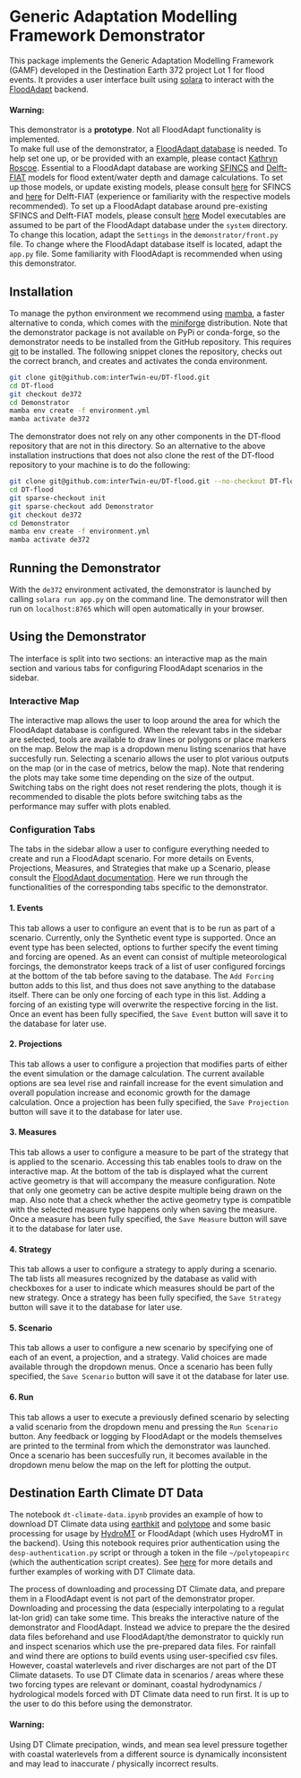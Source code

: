 Generic Adaptation Modelling Framework Demonstrator
===================================================

This package implements the Generic Adaptation Modelling Framework (GAMF) developed in the Destination Earth 372 project Lot 1 for flood events. It provides a user interface built using [solara](https://solara.dev/) to interact with the [FloodAdapt](https://github.com/Deltares-research/FloodAdapt) backend.
#### **Warning**:
This demonstrator is a **prototype**. Not all FloodAdapt functionality is implemented.  
To make full use of the demonstrator, a [FloodAdapt database]([https://github.com/Deltares-research/FloodAdapt?tab=readme-ov-file#configure-database](https://deltares-research.github.io/FloodAdapt/3_setup_guide/database.html)) is needed. To help set one up, or be provided with an example, please contact [Kathryn Roscoe](mailto:Kathryn.Roscoe@deltares.nl). Essential to a FloodAdapt database are working [SFINCS](https://sfincs.readthedocs.io/en/latest/) and [Delft-FIAT](https://www.deltares.nl/en/software-and-data/products/delft-fiat-flood-impact-assessment-tool) models for flood extent/water depth and damage calculations. To set up those models, or update existing models, please consult [here](https://github.com/Deltares/hydromt_sfincs) for SFINCS and [here](https://github.com/Deltares/hydromt_fiat) for Delft-FIAT (experience or familiarity with the respective models recommended). To set up a FloodAdapt database around pre-existing SFINCS and Delft-FIAT models, please consult [here](https://deltares-research.github.io/FloodAdapt/3_setup_guide/database.html#configuration-file-attributes) Model executables are assumed to be part of the FloodAdapt database under the `system` directory. To change this location, adapt the `Settings` in the `demonstrator/front.py` file. To change where the FloodAdapt database itself is located, adapt the `app.py` file. Some familiarity with FloodAdapt is recommended when using this demonstrator.


Installation
------------------------

To manage the python environment we recommend using [mamba](https://mamba.readthedocs.io/en/latest/), a faster alternative to conda, which comes with the [miniforge](https://conda-forge.org/download/) distribution. Note that the demonstrator package is not available on PyPi or conda-forge, so the demonstrator needs to be installed from the GitHub repository. This requires [git](https://git-scm.com/) to be installed. The following snippet clones the repository, checks out the correct branch, and creates and activates the conda environment.

```bash
git clone git@github.com:interTwin-eu/DT-flood.git
cd DT-flood
git checkout de372
cd Demonstrator
mamba env create -f environment.yml
mamba activate de372
```

The demonstrator does not rely on any other components in the DT-flood repository that are not in this directory. So an alternative to the above installation instructions that does not also clone the rest of the DT-flood repository to your machine is to do the following:

```bash
git clone git@github.com:interTwin-eu/DT-flood.git --no-checkout DT-flood
cd DT-flood
git sparse-checkout init
git sparse-checkout add Demonstrator
git checkout de372
cd Demonstrator
mamba env create -f environment.yml
mamba activate de372
```

Running the Demonstrator
------------------------

With the `de372` environment activated, the demonstrator is launched by calling `solara run app.py` on the command line. The demonstrator will then run on `localhost:8765` which will open automatically in your browser.

Using the Demonstrator
----------------------

The interface is split into two sections: an interactive map as the main section and various tabs for configuring FloodAdapt scenarios in the sidebar.

### Interactive Map

The interactive map allows the user to loop around the area for which the FloodAdapt database is configured. When the relevant tabs in the sidebar are selected, tools are available to draw lines or polygons or place markers on the map. Below the map is a dropdown menu listing scenarios that have succesfully run. Selecting a scenario allows the user to plot various outputs on the map (or in the case of metrics, below the map). Note that rendering the plots may take some time depending on the size of the output. Switching tabs on the right does not reset rendering the plots, though it is recommended to disable the plots before switching tabs as the performance may suffer with plots enabled.

### Configuration Tabs

The tabs in the sidebar allow a user to configure everything needed to create and run a FloodAdapt scenario. For more details on Events, Projections, Measures, and Strategies that make up a Scenario, please consult the [FloodAdapt documentation](https://deltares-research.github.io/FloodAdapt/). Here we run through the functionalities of the corresponding tabs specific to the demonstrator.

#### 1. Events

This tab allows a user to configure an event that is to be run as part of a scenario. Currently, only the Synthetic event type is supported. Once an event type has been selected, options to further specify the event timing and forcing are opened. As an event can consist of multiple meteorological forcings, the demonstrator keeps track of a list of user configured forcings at the bottom of the tab before saving to the database. The `Add Forcing` button adds to this list, and thus does not save anything to the database itself. There can be only one forcing of each type in this list. Adding a forcing of an existing type will overwrite the respective forcing in the list. Once an event has been fully specified, the `Save Event` button will save it to the database for later use.

#### 2. Projections

This tab allows a user to configure a projection that modifies parts of either the event simulation or the damage calculation. The current available options are sea level rise and rainfall increase for the event simulation and overall population increase and economic growth for the damage calculation. Once a projection has been fully specified, the `Save Projection` button will save it to the database for later use.

#### 3. Measures

This tab allows a user to configure a measure to be part of the strategy that is applied to the scenario. Accessing this tab enables tools to draw on the interactive map. At the bottom of the tab is displayed what the current active geometry is that will accompany the measure configuration. Note that only one geometry can be active despite multiple being drawn on the map. Also note that a check whether the active geometry type is compatible with the selected measure type happens only when saving the measure. Once a measure has been fully specified, the `Save Measure` button will save it to the database for later use.

#### 4. Strategy

This tab allows a user to configure a strategy to apply during a scenario. The tab lists all measures recognized by the database as valid with checkboxes for a user to indicate which measures should be part of the new strategy. Once a strategy has been fully specified, the `Save Strategy` button will save it to the database for later use.

#### 5. Scenario

This tab allows a user to configure a new scenario by specifying one of each of an event, a projection, and a strategy. Valid choices are made available through the dropdown menus. Once a scenario has been fully specified, the `Save Scenario` button will save it ot the database for later use.

#### 6. Run

This tab allows a user to execute a previously defined scenario by selecting a valid scenario from the dropdown menu and pressing the `Run Scenario` button. Any feedback or logging by FloodAdapt or the models themselves are printed to the terminal from which the demonstrator was launched. Once a scenario has been succesfully run, it becomes available in the dropdown menu below the map on the left for plotting the output.

Destination Earth Climate DT Data
---------------------------------

The notebook `dt-climate-data.ipynb` provides an example of how to download DT Climate data using [earthkit](https://earthkit.readthedocs.io/en/latest/index.html) and [polytope](https://polytope.readthedocs.io/en/latest/) and some basic processing for usage by [HydroMT](https://github.com/Deltares/hydromt) or FloodAdapt (which uses HydroMT in the backend). Using this notebook requires prior authentication using the `desp-authentication.py` script or through a token in the file `~/polytopeapirc` (which the authentication script creates). See [here](https://github.com/destination-earth-digital-twins/polytope-examples) for more details and further examples of working with DT Climate data.

The process of downloading and processing DT Climate data, and prepare them in a FloodAdapt event is not part of the demonstrator proper. Downloading and processing the data (especially interpolating to a regulat lat-lon grid) can take some time. This breaks the interactive nature of the demonstrator and FloodAdapt. Instead we advice to prepare the the desired data files beforehand and use FloodAdapt/the demonstrator to quickly run and inspect scenarios which use the pre-prepared data files. For rainfall and wind there are options to build events using user-specified csv files. However, coastal waterlevels and river discharges are not part of the DT Climate datasets. To use DT Climate data in scenarios / areas where these two forcing types are relevant or dominant, coastal hydrodynamics / hydrological models forced with DT Climate data need to run first. It is up to the user to do this before using the demonstrator.
#### **Warning**:
Using DT Climate precipation, winds, and mean sea level pressure together with coastal waterlevels from a different source is dynamically inconsistent and may lead to inaccurate / physically incorrect results.

 
